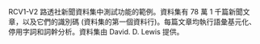 RCV1-V2 路透社新聞資料集中測試功能的範例。資料集有 78 萬 1 千篇新聞文章，以及它們的識別碼 (資料集的第一個資料行)。每篇文章均執行語彙基元化、停用字詞和詞幹分析。資料集由 David. D. Lewis 提供。

<!---HONumber=58-->